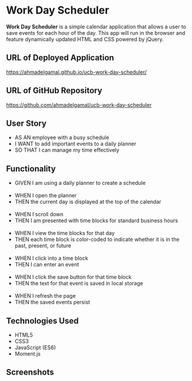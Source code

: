 # Work Day Scheduler

**Work Day Scheduler** is a simple calendar application that allows a user to save events for each hour of the day. This app will run in the browser and feature dynamically updated HTML and CSS powered by jQuery.

## URL of Deployed Application

https://ahmadelgamal.github.io/ucb-work-day-scheduler/

## URL of GitHub Repository

https://github.com/ahmadelgamal/ucb-work-day-scheduler

## User Story

- AS AN employee with a busy schedule
- I WANT to add important events to a daily planner
- SO THAT I can manage my time effectively

## Functionality

- GIVEN I am using a daily planner to create a schedule
  <br /><br />
- WHEN I open the planner
- THEN the current day is displayed at the top of the calendar
  <br /><br />
- WHEN I scroll down
- THEN I am presented with time blocks for standard business hours
  <br /><br />
- WHEN I view the time blocks for that day
- THEN each time block is color-coded to indicate whether it is in the past, present, or future
  <br /><br />
- WHEN I click into a time block
- THEN I can enter an event
  <br /><br />
- WHEN I click the save button for that time block
- THEN the text for that event is saved in local storage
  <br /><br />
- WHEN I refresh the page
- THEN the saved events persist

## Technologies Used

- HTML5
- CSS3
- JavaScript (ES6)
- Moment.js

## Screenshots
